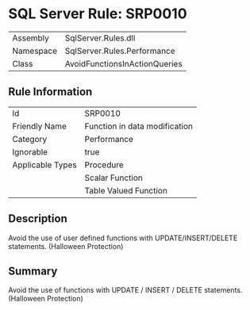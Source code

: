 [This document is automatically generated. All changed made to it WILL be lost]: <>  
  
# SQL Server Rule: SRP0010  
  
|    |    |
|----|----|
| Assembly | SqlServer.Rules.dll   |
| Namespace | SqlServer.Rules.Performance |
| Class | AvoidFunctionsInActionQueries |
  
## Rule Information  
  
|    |    |
|----|----|
| Id | SRP0010 |
| Friendly Name | Function in data modification |
| Category | Performance |
| Ignorable | true |
| Applicable Types | Procedure  |
|   | Scalar Function |
|   | Table Valued Function |
  
## Description  
  
Avoid the use of user defined functions with UPDATE/INSERT/DELETE statements. (Halloween Protection)  
  
## Summary  
  
Avoid the use of functions with UPDATE / INSERT  / DELETE statements. (Halloween Protection)  


